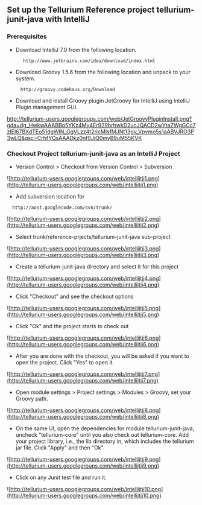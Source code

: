 ## Set up the Tellurium Reference project tellurium-junit-java with IntelliJ ##

### Prerequisites ###

  * Download IntelliJ 7.0 from the following location.
```
      http://www.jetbrains.com/idea/download/index.html
```

  * Download Groovy 1.5.6 from the following location and unpack to your system.
```
     http://groovy.codehaus.org/Download
```

  * Download and install Groovy plugin JetGroovy for IntelliJ using IntelliJ Plugin management GUI.

http://tellurium-users.googlegroups.com/web/JetGroovyPluginInstall.png?gda=dg_HwkwAAABBo5YKz4My4Er929brhwkD2ucJQACD2wYtaZWgGCc7zIEl67BXdTEo51dgWIN_GgVLzz4t2ricMlsfMJNt13gv_Vpvmo5s1aABVJRO3P3wLQ&gsc=CrhfYQsAAADkz0nf0JiQ0myB9uM55KVK

### Checkout Project tellurium-junit-java as an IntelliJ Project ###
  * Version Control > Checkout from Version Control > Subversion

![http://tellurium-users.googlegroups.com/web/intellijtjj1.png](http://tellurium-users.googlegroups.com/web/intellijtjj1.png)

  * Add subversion location for
```
  http://aost.googlecode.com/svn/trunk/
```

![http://tellurium-users.googlegroups.com/web/intellijtjj2.png](http://tellurium-users.googlegroups.com/web/intellijtjj2.png)

  * Select trunk/reference-prjects/tellurium-junit-java sub-project

![http://tellurium-users.googlegroups.com/web/intellijtjj3.png](http://tellurium-users.googlegroups.com/web/intellijtjj3.png)

  * Create a tellurium-junit-java directory and select it for this project

![http://tellurium-users.googlegroups.com/web/intellijtjj4.png](http://tellurium-users.googlegroups.com/web/intellijtjj4.png)

  * Click "Checkout" and see the checkout options

![http://tellurium-users.googlegroups.com/web/intellijtjj5.png](http://tellurium-users.googlegroups.com/web/intellijtjj5.png)

  * Click "Ok" and the project starts to check out

![http://tellurium-users.googlegroups.com/web/intellijtjj6.png](http://tellurium-users.googlegroups.com/web/intellijtjj6.png)

  * After you are done with the checkout, you will be asked if you want to open the project. Click "Yes" to open it.

![http://tellurium-users.googlegroups.com/web/intellijtjj7.png](http://tellurium-users.googlegroups.com/web/intellijtjj7.png)

  * Open module settings > Project settings > Modules > Groovy, set your Groovy path.

![http://tellurium-users.googlegroups.com/web/intellijtjj8.png](http://tellurium-users.googlegroups.com/web/intellijtjj8.png)

  * On the same UI, open the dependencies for module tellurium-junit-java, uncheck "tellurium-core" until you also check out tellurium-core. Add your project library, i.e., the lib directory in, which includes the tellurium jar file. Click "Apply" and then "Ok".

![http://tellurium-users.googlegroups.com/web/intellijtjj9.png](http://tellurium-users.googlegroups.com/web/intellijtjj9.png)

  * Click on any Junit test file and run it.

![http://tellurium-users.googlegroups.com/web/intellijtjj10.png](http://tellurium-users.googlegroups.com/web/intellijtjj10.png)